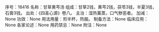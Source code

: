序号：18416
名称：甘草黄芩汤
组成：甘草2钱，黄芩2钱，茯苓3钱，半夏3钱，石膏3钱。
出处：《四圣心源》卷八。
主治：湿热薰蒸，口气秽恶者。
加减：None
功效：None
用法用量：煎半杯，热服。
制备方法：None
临床应用：None
各家论述：None
用药禁忌：None
附注：None
